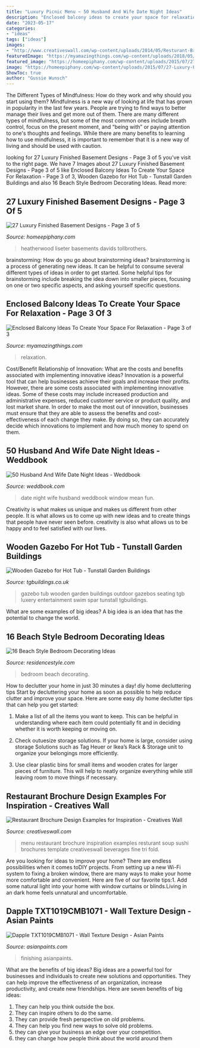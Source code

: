 ```yaml
---
title: "Luxury Picnic Menu ~ 50 Husband And Wife Date Night Ideas"
description: "Enclosed balcony ideas to create your space for relaxation"
date: "2023-05-17"
categories:
- "ideas"
tags: ["ideas"]
images:
- "http://www.creativeswall.com/wp-content/uploads/2014/05/Resturant-Brochures-08.jpg"
featuredImage: "https://myamazingthings.com/wp-content/uploads/2018/05/enclosed-balcony-13-.jpg"
featured_image: "https://homeepiphany.com/wp-content/uploads/2015/07/27-Luxury-Finished-Basement-Designs-14.jpg"
image: "https://homeepiphany.com/wp-content/uploads/2015/07/27-Luxury-Finished-Basement-Designs-14.jpg"
ShowToc: true
author: "Gussie Wunsch"
---
```



The Different Types of Mindfulness: How do they work and why should you start using them?
Mindfulness is a new way of looking at life that has grown in popularity in the last few years. People are trying to find ways to better manage their lives and get more out of them. There are many different types of mindfulness, but some of the most common ones include breath control, focus on the present moment, and “being with” or paying attention to one's thoughts and feelings. While there are many benefits to learning how to use mindfulness, it is important to remember that it is a new way of living and should be used with caution.

	

		
looking for 27 Luxury Finished Basement Designs - Page 3 of 5 you've visit to the right page. We have 7 Images about 27 Luxury Finished Basement Designs - Page 3 of 5 like Enclosed Balcony Ideas To Create Your Space For Relaxation - Page 3 of 3, Wooden Gazebo for Hot Tub - Tunstall Garden Buildings and also 16 Beach Style Bedroom Decorating Ideas. Read more:
		
    
## 27 Luxury Finished Basement Designs - Page 3 Of 5

<img loading=lazy src="https://homeepiphany.com/wp-content/uploads/2015/07/27-Luxury-Finished-Basement-Designs-14.jpg" onerror="this.onerror=null;this.src='https://tse3.mm.bing.net/th?id=OIP.Vodj-qxw2nLg4RfgyYwNTwHaFX&amp;pid=15.1';" alt="27 Luxury Finished Basement Designs - Page 3 of 5">

_Source: homeepiphany.com_

>heatherwood liseter basements davids tollbrothers. 

	

brainstorming: How do you go about brainstorming ideas?
brainstorming is a process of generating new ideas. It can be helpful to consume several different types of ideas in order to get started. Some helpful tips for brainstorming include breaking the idea down into smaller pieces, focusing on one or two specific aspects, and asking yourself specific questions.

    
## Enclosed Balcony Ideas To Create Your Space For Relaxation - Page 3 Of 3

<img loading=lazy src="https://myamazingthings.com/wp-content/uploads/2018/05/enclosed-balcony-13-.jpg" onerror="this.onerror=null;this.src='https://tse4.mm.bing.net/th?id=OIP.mTZpKnCGBQYq3fuTF_bGuwHaLH&amp;pid=15.1';" alt="Enclosed Balcony Ideas To Create Your Space For Relaxation - Page 3 of 3">

_Source: myamazingthings.com_

>relaxation. 

	

Cost/Benefit Relationship of Innovation: What are the costs and benefits associated with implementing innovative ideas?
Innovation is a powerful tool that can help businesses achieve their goals and increase their profits. However, there are some costs associated with implementing innovative ideas. Some of these costs may include increased production and administrative expenses, reduced customer service or product quality, and lost market share. In order to make the most out of innovation, businesses must ensure that they are able to assess the benefits and cost-effectiveness of each change they make. By doing so, they can accurately decide which innovations to implement and how much money to spend on them.

    
## 50 Husband And Wife Date Night Ideas - Weddbook

<img loading=lazy src="http://s3.weddbook.com/t1/2/1/7/2176798/50-husband-and-wife-date-night-ideas.jpg" onerror="this.onerror=null;this.src='https://tse3.mm.bing.net/th?id=OIP.08iLe3l82pWGjXKbEO14hAHaLF&amp;pid=15.1';" alt="50 Husband And Wife Date Night Ideas - Weddbook">

_Source: weddbook.com_

>date night wife husband weddbook window mean fun. 

	

Creativity is what makes us unique and makes us different from other people. It is what allows us to come up with new ideas and to create things that people have never seen before. creativity is also what allows us to be happy and to feel satisfied with our lives.

    
## Wooden Gazebo For Hot Tub - Tunstall Garden Buildings

<img loading=lazy src="https://tgbuildings.co.uk/wp-content/uploads/2018/04/tunstall-garden-buildings-gazebo-8.jpg" onerror="this.onerror=null;this.src='https://tse3.mm.bing.net/th?id=OIP.SIb9RKG0pZ6Zrm3v0OgjYgHaFj&amp;pid=15.1';" alt="Wooden Gazebo for Hot Tub - Tunstall Garden Buildings">

_Source: tgbuildings.co.uk_

>gazebo tub wooden garden buildings outdoor gazebos seating tgb luxery entertainment swim spar tunstall tgbuildings. 

	

What are some examples of big ideas?
A big idea is an idea that has the potential to change the world.

    
## 16 Beach Style Bedroom Decorating Ideas

<img loading=lazy src="https://www.residencestyle.com/wp-content/uploads/2015/01/beach-style-bedroom-ideas.jpg" onerror="this.onerror=null;this.src='https://tse2.mm.bing.net/th?id=OIP.AUM_ids7jXsuc9eqCVAWDwAAAA&amp;pid=15.1';" alt="16 Beach Style Bedroom Decorating Ideas">

_Source: residencestyle.com_

>bedroom beach decorating. 

	

How to declutter your home in just 30 minutes a day!
diy home decluttering tips
Start by decluttering your home as soon as possible to help reduce clutter and improve your space. Here are some easy diy home declutter tips that can help you get started:

1. Make a list of all the items you want to keep. This can be helpful in understanding where each item could potentially fit and in deciding whether it is worth keeping or moving on.

2. Check outuesize storage solutions. If your home is large, consider using storage Solutions such as Tag Heuer or Ikea’s Rack & Storage unit to organize your belongings more efficiently.

3. Use clear plastic bins for small items and wooden crates for larger pieces of furniture. This will help to neatly organize everything while still leaving room to move things if necessary. 


    
## Restaurant Brochure Design Examples For Inspiration - Creatives Wall

<img loading=lazy src="http://www.creativeswall.com/wp-content/uploads/2014/05/Resturant-Brochures-08.jpg" onerror="this.onerror=null;this.src='https://tse4.mm.bing.net/th?id=OIP.kilj0cihtxy249adGRlEZgHaKj&amp;pid=15.1';" alt="Restaurant Brochure Design Examples for Inspiration - Creatives Wall">

_Source: creativeswall.com_

>menu restaurant brochure inspiration examples resturant soup sushi brochures template creativeswall beverages fine tri fold. 

	

Are you looking for ideas to improve your home? There are endless possibilities when it comes toDIY projects. From setting up a new Wi-Fi system to fixing a broken window, there are many ways to make your home more comfortable and convenient. Here are five of our favorite tips:1. Add some natural light into your home with window curtains or blinds.Living in an dark home feels unnatural and uncomfortable.

    
## Dapple TXT1019CMB1071 - Wall Texture Design - Asian Paints

<img loading=lazy src="https://www.asianpaints.com/content/dam/asian_paints/textures/room-shots/interior-texture-room-shots-asian-paints-TXT1019CMB1071.jpg" onerror="this.onerror=null;this.src='https://tse4.mm.bing.net/th?id=OIP.ntsu_rmwn86GTml79nAXbAHaGK&amp;pid=15.1';" alt="Dapple TXT1019CMB1071 - Wall Texture Design - Asian Paints">

_Source: asianpaints.com_

>finishing asianpaints. 

	

What are the benefits of big ideas?
Big ideas are a powerful tool for businesses and individuals to create new solutions and opportunities. They can help improve the effectiveness of an organization, increase productivity, and create new friendships. Here are seven benefits of big ideas:
1. They can help you think outside the box.
2. They can inspire others to do the same.
3. They can provide fresh perspective on old problems.
4. They can help you find new ways to solve old problems.
5. they can give your business an edge over your competition.
6. they can change how people think about the world around them     
